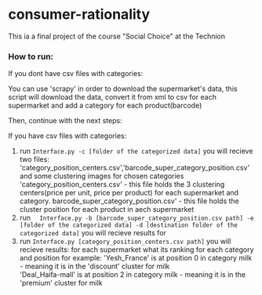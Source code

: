 # consumer-rationality

This ia a final project of the course "Social Choice" at the Technion

### How to run:

If you dont have csv files with categories:

You can use 'scrapy' in order to download the supermarket's data, this script will download the data, convert it from xml to csv for each supermarket and add a category for each product(barcode)
 
 Then, continue with the next steps:
 
If you have csv files with categories:
  1) run ```Interface.py -c [folder of the categorized data]```
    you will recieve two files: 'category_position_centers.csv','barcode_super_category_position.csv' and some clustering         images for chosen categories
    'category_position_centers.csv' - this file holds the 3 clustering centers(price per unit, price per product) for each supermarket and category. 
    barcode_super_category_position.csv' - this file holds the cluster position for each product in aech supermarket
  2) run ```  Interface.py -b [barcode_super_category_position.csv path] -e [folder of the categorized data] -d [destination folder of the categorized data]```
    you will recieve results for 
  3)  run ```Interface.py [category_position_centers.csv path]```
      you will recieve results: for each supermarket what its ranking for each category and position
      for example:  'Yesh_France' is at position 0 in category milk - meaning it is in the 'discount' cluster for milk  
                    'Deal_Haifa-mall' is at position 2 in category milk - meaning it is in the 'premium' cluster for milk 
